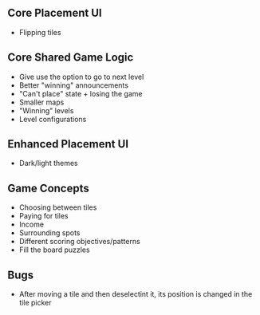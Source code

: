 ## Core Placement UI

- Flipping tiles

## Core Shared Game Logic

- Give use the option to go to next level
- Better "winning" announcements
- "Can't place" state + losing the game
- Smaller maps
- "Winning" levels
- Level configurations

## Enhanced Placement UI

- Dark/light themes

## Game Concepts

- Choosing between tiles
- Paying for tiles
- Income
- Surrounding spots
- Different scoring objectives/patterns
- Fill the board puzzles

## Bugs

- After moving a tile and then deselectint it, its position is changed in the tile picker